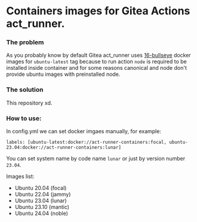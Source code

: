 # Containers images for Gitea Actions act_runner.

### The problem
As you probably know by default Gitea act_runner uses [16-bullseye](https://hub.docker.com/layers/library/node/16-bullseye/images/sha256-59167f718a1f6daecb900ffbb4f5b09f0dca709c5d7e180f33bbaeac076cdb7b?context=explore) docker images for `ubuntu-latest` tag because to run action `node` is required to be installed inside container and for some reasons canonical and node don't provide ubuntu images with preinstalled node.

### The solution
This repository xd.

### How to use:

In config.yml we can set docker imgaes manually, for example:
```
labels: [ubuntu-latest:docker://act-runner-containers:focal, ubuntu-23.04:docker://act-runner-containers:lunar]
```
You can set system name by code name `lunar` or just by version number `23.04`.

Images list:
* Ubuntu 20.04 (focal)
* Ubuntu 22.04 (jammy)
* Ubuntu 23.04 (lunar)
* Ubuntu 23.10 (mantic)
* Ubuntu 24.04 (noble)
